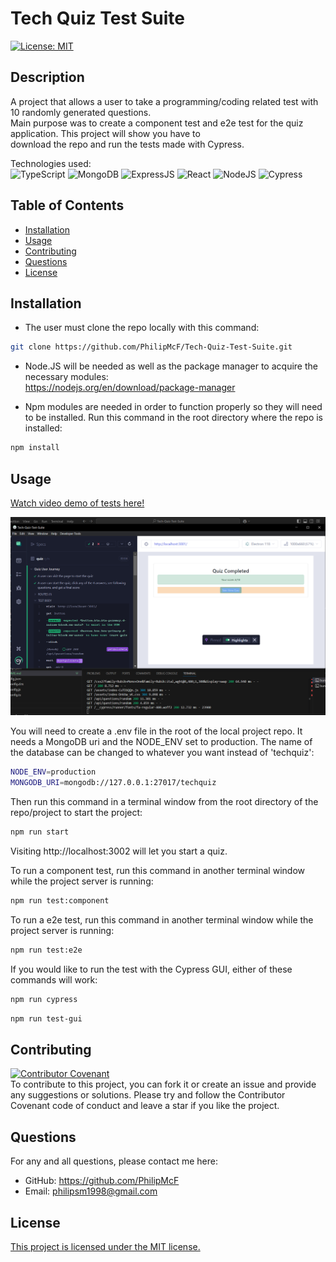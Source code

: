 # Tech Quiz Test Suite
[![License: MIT](https://img.shields.io/badge/license-MIT-blue)](https://opensource.org/licenses/MIT)
## Description
A project that allows a user to take a programming/coding related test with 10 randomly generated questions. <br>
Main purpose was to create a component test and e2e test for the quiz application. This project will show you have to <br>
download the repo and run the tests made with Cypress.

Technologies used:<br>
![TypeScript](https://img.shields.io/badge/TypeScript-007ACC?style=for-the-badge&logo=typescript&logoColor=white)
![MongoDB](https://img.shields.io/badge/MongoDB-4EA94B?style=for-the-badge&logo=mongodb&logoColor=white)
![ExpressJS](https://img.shields.io/badge/Express.js-404D59?style=for-the-badge)
![React](https://img.shields.io/badge/React-20232A?style=for-the-badge&logo=react&logoColor=61DAFB)
![NodeJS](https://img.shields.io/badge/Node.js-43853D?style=for-the-badge&logo=node.js&logoColor=white)
![Cypress](https://img.shields.io/badge/Cypress-17202C?style=for-the-badge&logo=cypress&logoColor=white)

## Table of Contents
- [Installation](#installation)
- [Usage](#usage)
- [Contributing](#contributing)
- [Questions](#questions)
- [License](#license)

## Installation

- The user must clone the repo locally with this command:
```bash
git clone https://github.com/PhilipMcF/Tech-Quiz-Test-Suite.git
```
- Node.JS will be needed as well as the package manager to acquire the necessary modules:<br>
https://nodejs.org/en/download/package-manager

- Npm modules are needed in order to function properly so they will need to be installed. Run this command in the root directory where the repo is installed:
```bash
npm install
```

## Usage

[Watch video demo of tests here!](https://drive.google.com/file/d/12ee297k91DJKff1k_PCnhzPjps3usPxk/view?usp=sharing)

[![Successful test completed with Cypress](./images/SuccessfulE2ETest.PNG)](https://drive.google.com/file/d/12ee297k91DJKff1k_PCnhzPjps3usPxk/view?usp=sharing)

You will need to create a .env file in the root of the local project repo. It needs a MongoDB uri and the NODE_ENV set to production. The name of the database can be changed to whatever you want instead of 'techquiz':
```bash
NODE_ENV=production
MONGODB_URI=mongodb://127.0.0.1:27017/techquiz
```
Then run this command in a terminal window from the root directory of the repo/project to start the project:
```bash
npm run start
```
Visiting http://localhost:3002 will let you start a quiz.

To run a component test, run this command in another terminal window while the project server is running:
```bash
npm run test:component
```

To run a e2e test, run this command in another terminal window while the project server is running:
```bash
npm run test:e2e
```

If you would like to run the test with the Cypress GUI, either of these commands will work:
```bash
npm run cypress
```
```bash
npm run test-gui
```

## Contributing
[![Contributor Covenant](https://img.shields.io/badge/Contributor%20Covenant-2.1-4baaaa.svg)](https://www.contributor-covenant.org/version/2/1/code_of_conduct/)<br>
To contribute to this project, you can fork it or create an issue and provide any suggestions or solutions.
Please try and follow the Contributor Covenant code of conduct and leave a star if you like the project.

## Questions
For any and all questions, please contact me here:
- GitHub: https://github.com/PhilipMcF
- Email: philipsm1998@gmail.com

## License
[This project is licensed under the MIT license.](#https://opensource.org/license/mit)
